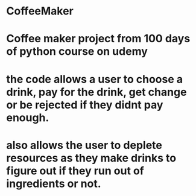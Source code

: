 # CoffeeMaker
# Coffee maker project from 100 days of python course on udemy

# the code allows a user to choose a drink, pay for the drink, get change or be rejected if they didnt pay enough. 
# also allows the user to deplete resources as they make drinks to figure out if they run out of ingredients or not.